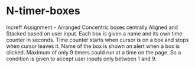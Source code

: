 # N-timer-boxes
Increff Assignment - 
Arranged Concentric boxes centrally Aligned and Stacked based on user input.
Each box is given a name and its own time counter in seconds.
Time counter starts when cursor is on a box and stops when cursor leaves it.
Name of the box is shown on alert when a box is clicked.
Maximum of only 9 timers could run at a time on the page. So a condition is given to accept user inputs only between 1 and 9.
